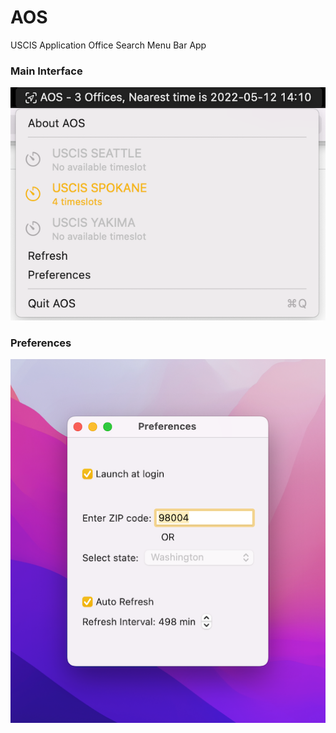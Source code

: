 # AOS

USCIS Application Office Search Menu Bar App


### Main Interface

![Main Interface](.assets/Main_Interface.png)


### Preferences

![Preferences View](.assets/Preferences.png)
